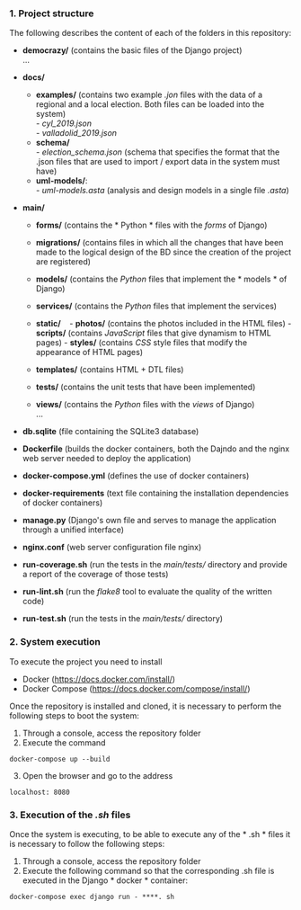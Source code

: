 ### 1. Project structure

The following describes the content of each of the folders in this repository:

- **democrazy/** (contains the basic files of the Django project)
    <br> ...
    
- **docs/**
    - **examples/** (contains two example *.jon* files with the data of a regional and a local election. Both files can be loaded into the system)
                <br> - *cyl_2019.json*
                <br> - *valladolid_2019.json*
    - **schema/**
                <br> - *election_schema.json* (schema that specifies the format that the .json files that are used to import / export data in the system must have)
    - **uml-models/**:
                <br> - *uml-models.asta* (analysis and design models in a single file *.asta*)
- **main/**
  - **forms/** (contains the * Python * files with the *forms* of Django)
  
  - **migrations/** (contains files in which all the changes that have been made to the logical design of the BD since the creation of the project are registered)
  - **models/** (contains the *Python* files that implement the * models * of Django)
  - **services/** (contains the *Python* files that implement the services)
  - **static/**
        - **photos/** (contains the photos included in the HTML files)
        - **scripts/** (contains *JavaScript* files that give dynamism to HTML pages)
        - **styles/** (contains *CSS* style files that modify the appearance of HTML pages)
  - **templates/** (contains HTML + DTL files)
  - **tests/** (contains the unit tests that have been implemented)
  - **views/** (contains the *Python* files with the *views* of Django)
    <br> ...
- **db.sqlite** (file containing the SQLite3 database)
- **Dockerfile** (builds the docker containers, both the Dajndo and the nginx web server needed to deploy the application)
- **docker-compose.yml** (defines the use of docker containers)
- **docker-requirements** (text file containing the installation dependencies of docker containers)
- **manage.py** (Django's own file and serves to manage the application through a unified interface)
- **nginx.conf** (web server configuration file nginx)
- **run-coverage.sh** (run the tests in the *main/tests/* directory and provide a report of the coverage of those tests)
- **run-lint.sh** (run the *flake8* tool to evaluate the quality of the written code)
- **run-test.sh** (run the tests in the *main/tests/* directory)

### 2. System execution
To execute the project you need to install
- Docker (https://docs.docker.com/install/)
- Docker Compose (https://docs.docker.com/compose/install/)

Once the repository is installed and cloned, it is necessary to perform the following steps to boot the system:

1. Through a console, access the repository folder
2. Execute the command

```
docker-compose up --build
```

3. Open the browser and go to the address
```
localhost: 8080
```

### 3. Execution of the *.sh* files

Once the system is executing, to be able to execute any of the * .sh * files it is necessary to follow the following steps:

1. Through a console, access the repository folder
2. Execute the following command so that the corresponding .sh file is executed in the Django * docker * container:

```
docker-compose exec django run - ****. sh
```

